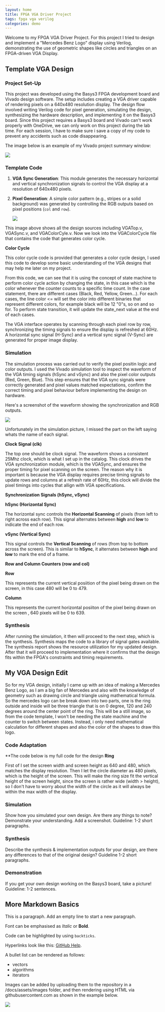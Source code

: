 ```yaml
---
layout: home
title: FPGA VGA Driver Project
tags: fpga vga verilog
categories: demo
---
```


Welcome to my FPGA VGA Driver Project. For this project I tried to design and implement a "Mercedes Benz Logo" display using Verilog, demonstrating the use of geometric shapes like circles and triangles on an FPGA-driven VGA Display.

## **Template VGA Design**
### **Project Set-Up**

This project was developed using the Basys3 FPGA development board and Vivado design software. The setup includes creating a VGA driver capable of rendering pixels on a 640x480 resolution display. The design flow involved writing Verilog code for pixel generation, simulating the design, synthesizing the hardware description, and implementing it on the Basys3 board. Since this project requires a Basys3 board and Vivado can't work properly with OneDrive, we can only work on this project during the lab time. For each session, I have to make sure i save a copy of my code to prevent any accidents such as code disappearing.


The image below is an example of my Vivado project summary window:

<img src="https://raw.githubusercontent.com/melgineer/fpga-vga-verilog/main/docs/assets/images/VGAPrjSum.png">

### **Template Code**

1. **VGA Sync Generation**: This module generates the necessary horizontal and vertical synchronization signals to control the VGA display at a resolution of 640x480 pixels.
2. **Pixel Generation**: A simple color pattern (e.g., stripes or a solid background) was generated by controlling the RGB outputs based on pixel positions (`col` and `row`).
   
   <img src="docs/assets/images/projectsolution.png">

This image above shows all the design sources including VGATop.v, VGASync.v, and VGAColorCyle.v. Now we look into the VGAColorCycle file that contains the code that generates color cycle.

**Color Cycle**

This color cycle code is provided that generates a color cycle design, I used this code to develop some basic understanding of the VGA designs that may help me later on my project.

From this code, we can see that it is using the concept of state machine to perform color cycle action by changing the state, in this case which is the color whenever the counter counts to a specific time count. In the case statement, there are different cases (Black, Red, Yellow, Green...). For each cases, the line color <= will set the color into different binaries that represent different colors, for example black will be 12 "0"s, so on and so for. To perform state transition, it will update the state_next value at the end of each cases.

The VGA interface operates by scanning through each pixel row by row, synchronizing the timing signals to ensure the display is refreshed at 60Hz. A horizontal sync signal (H-Sync) and a vertical sync signal (V-Sync) are generated for proper image display.

### **Simulation**
The simulation process was carried out to verify the pixel positin logic and color outputs. I used the Vivado simulation tool to inspect the waveform of the VGA timing signals (hSync and vSync) and also the pixel color outputs (Red, Green, Blue). This step ensures that the VGA sync signals were correctly generated and pixel values matched expectations, confirm the correct timing and pixel behaviour before implementing the design on hardware.

Here's a screenshot of the waveform showing the synchronization and RGB outputs. 

<img src="docs/assets/images/simulation.png">

Unfortunately im the simulation picture, I missed the part on the left saying whats the name of each signal.

**Clock Signal (clk)**

The top one should be clock signal. The waveform shows a consistent 25Mhz clock, which is what I set up in the catalog. This clock drives the VGA synchronization module, which is the VGASync, and ensures the proper timing for pixel scanning on the screen. The reason why it is important is because the VGA display requires precise timing signals to update rows and columns at a refresh rate of 60Hz, this clock will divide the pixel timings into cycles that allign with VGA specifications.

**Synchronization Signals (hSync, vSync)**

**hSync (Horizontal Sync)**

The horizontal sync controls the **Horizontal Scanning** of pixels (from left to right across each row). This signal alternates between **high** and **low** to indicate the end of each row.

**vSync (Vertical Sync)**

This signal controls the **Vertical Scanning** of rows (from top to bottom across the screen). This is similar to **hSync**, it alternates between **high** and **low** to mark the end of a frame.

**Row and Column Counters (row and col)**

**Row**

This represents the current vertical posiition of the pixel being drawn on the screen, in this case 480 will be 0 to 479.

**Column** 

This represents the current horizontal posiiton of the pixel being drawn on the screen , 640 pixels will be 0 to 639.

### **Synthesis**
After running the simulation, it then will proceed to the next step, which is the synthesis. Synthesis maps the code to a library of signal gates available. The synthesis report shows the resource utilization for my updated design. After that it will proceed to implementation where it confirms that the design fits within the FPGA's constraints and timing requirements.

## **My VGA Design Edit**
So for my VGA design, initially I came up with an idea of making a Mercedes Benz Logo, as I am a big fan of Mercedes and also with the knowledge of geometry such as drawing circle and triangle using mathematical formula. So the mercedes logo can be break down into two parts, one is the ring outside and inside will be three triangle that is on 0 degree, 120 and 240 degrees around the center point of the ring. This will be a still image, so from the code template, I won't be needing the state machine and the counter to switch between states. Instead, i only need mathematical calculation for different shapes and also the color of the shapes to draw this logo.
### **Code Adaptation**

**The code below is my full code for the design
**Ring**

First of I set the screen width and screen height as 640 and 480, which matches the display resolution. Then I let the circle diameter as 480 pixels, which is the height of the screen. This will make the ring size fit the vertical height of the screen height, since the screen is rather wide (width > height), so I don't have to worry about the width of the circle as it will always be within the max width of the display. 
### **Simulation**
Show how you simulated your own design. Are there any things to note? Demonstrate your understanding. Add a screenshot. Guideline: 1-2 short paragraphs.
### **Synthesis**
Describe the synthesis & implementation outputs for your design, are there any differences to that of the original design? Guideline 1-2 short paragraphs.
### **Demonstration**
If you get your own design working on the Basys3 board, take a picture! Guideline: 1-2 sentences.

## **More Markdown Basics**
This is a paragraph. Add an empty line to start a new paragraph.

Font can be emphasised as *Italic* or **Bold**.

Code can be highlighted by using `backticks`.

Hyperlinks look like this: [GitHub Help](https://help.github.com/).

A bullet list can be rendered as follows:
- vectors
- algorithms
- iterators

Images can be added by uploading them to the repository in a /docs/assets/images folder, and then rendering using HTML via githubusercontent.com as shown in the example below.

<img src="https://raw.githubusercontent.com/melgineer/fpga-vga-verilog/main/docs/assets/images/VGAPrjSrcs.png">

